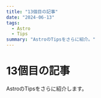 ```yaml
---
title: "13個目の記事"
date: "2024-06-13"
tags:
  - Astro
  - Tips
summary: "AstroのTipsをさらに紹介。"
---
```


# 13個目の記事

AstroのTipsをさらに紹介します。 